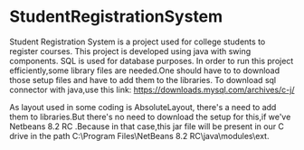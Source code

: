 # StudentRegistrationSystem
Student Registration System is a project used for college students to register courses. This project is developed using java with swing components. SQL is used for database purposes. In order to run this project efficiently,some library files are needed.One should have to to download those setup files and have to add them to the libraries. To download sql connector with java,use this link: https://downloads.mysql.com/archives/c-j/

As layout used in some coding is AbsoluteLayout, there's a need to add them to libraries.But there's no need to download the setup for this,if we've Netbeans 8.2 RC .Because in that case,this jar file will be present in our C drive in the path C:\Program Files\NetBeans 8.2 RC\java\modules\ext.
